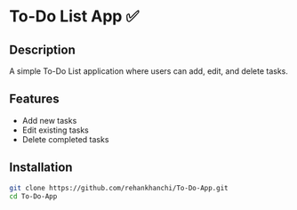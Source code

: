 # To-Do List App ✅

## Description
A simple To-Do List application where users can add, edit, and delete tasks.

## Features
- Add new tasks
- Edit existing tasks
- Delete completed tasks

## Installation
```bash
git clone https://github.com/rehankhanchi/To-Do-App.git
cd To-Do-App